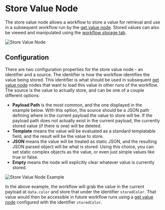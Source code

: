 # Store Value Node

The store value node allows a workflow to store a value for retrieval and use in a subsequent workflow run by the [get value node](/workflows/data/get-value/).  Stored values can also be viewed and manipulated using the [workflow storage tab](/workflows/overview/#workflow-storage).

![Store Value Node](/images/workflows/data/store-value-node.png "Store Value Node")

## Configuration

There are two configuration properties for the store value node - an identifier and a source. The identifier is how the workflow identifies the value being stored.  This identifier is what should be used in subsequent [get value node](/workflows/data/get-value/) nodes that want to load this value in other runs of the workflow.  The source is the value to actually store, and can be one of a couple different options:

*   **Payload Path** is the most common, and the one displayed in the example below.  With this option, the source should be a JSON path defining where in the current payload the value to store will be. If the payload path does not actually exist in the current payload, the currently stored value (if there is one) will be deleted.
*   **Template** means the value will be evaluated as a standard templatable field, and the result will be the value to store.
*   **JSON** means the value will be treated as static JSON, and the resulting JSON parsed object will be what is stored.  Using this choice, you can set static complex objects as the value, or even just simple values like true or false.
*   **Empty** means the node will explicitly clear whatever value is currently stored.

![Store Value Node Example](/images/workflows/data/store-value-node-example.png "Store Value Node Example")

In the above example, the workflow will grab the value in the current payload at `data.color` and store that under the identifier `storedColor`.  That value would then be accessible in future workflow runs using a [get value node](/workflows/data/get-value/) configured with the identifier `storedColor`.
